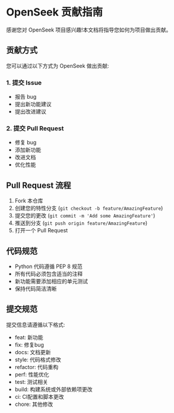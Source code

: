 # OpenSeek 贡献指南

感谢您对 OpenSeek 项目感兴趣!本文档将指导您如何为项目做出贡献。

## 贡献方式

您可以通过以下方式为 OpenSeek 做出贡献:

### 1. 提交 Issue
- 报告 bug
- 提出新功能建议
- 提出改进建议

### 2. 提交 Pull Request
- 修复 bug
- 添加新功能
- 改进文档
- 优化性能

## Pull Request 流程

1. Fork 本仓库
2. 创建您的特性分支 (`git checkout -b feature/AmazingFeature`)
3. 提交您的更改 (`git commit -m 'Add some AmazingFeature'`)
4. 推送到分支 (`git push origin feature/AmazingFeature`)
5. 打开一个 Pull Request

## 代码规范

- Python 代码遵循 PEP 8 规范
- 所有代码必须包含适当的注释
- 新功能需要添加相应的单元测试
- 保持代码简洁清晰

## 提交规范
提交信息请遵循以下格式:

- feat: 新功能
- fix: 修复bug
- docs: 文档更新
- style: 代码格式修改
- refactor: 代码重构
- perf: 性能优化
- test: 测试相关
- build: 构建系统或外部依赖项更改
- ci: CI配置和脚本更改
- chore: 其他修改


